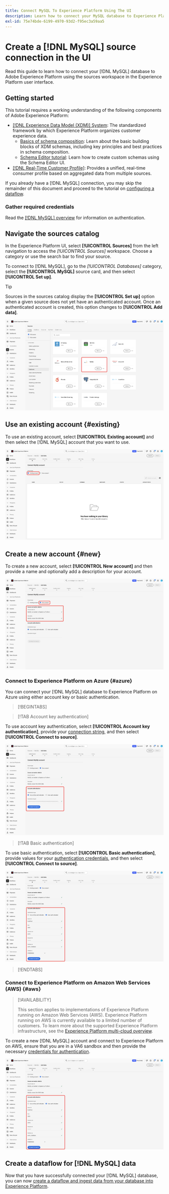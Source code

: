 ```yaml
---
title: Connect MySQL To Experience Platform Using The UI
description: Learn how to connect your MySQL database to Experience Platform using the UI.
exl-id: 75e74bde-6199-4970-93d2-f95ec3a59aa5
---
```

# Create a [!DNL MySQL] source connection in the UI

Read this guide to learn how to connect your [!DNL MySQL] database to Adobe Experience Platform using the sources workspace in the Experience Platform user interface.

## Getting started

This tutorial requires a working understanding of the following components of Adobe Experience Platform:

* [[!DNL Experience Data Model (XDM)] System](../../../../../xdm/home.md): The standardized framework by which Experience Platform organizes customer experience data.
  * [Basics of schema composition](../../../../../xdm/schema/composition.md): Learn about the basic building blocks of XDM schemas, including key principles and best practices in schema composition.
  * [Schema Editor tutorial](../../../../../xdm/tutorials/create-schema-ui.md): Learn how to create custom schemas using the Schema Editor UI.
*  [[!DNL Real-Time Customer Profile]](../../../../../profile/home.md): Provides a unified, real-time consumer profile based on aggregated data from multiple sources.

If you already have a [!DNL MySQL] connection, you may skip the remainder of this document and proceed to the tutorial on [configuring a dataflow](../../dataflow/databases.md).

### Gather required credentials

Read the [[!DNL MySQL] overview](../../../../connectors/databases/mysql.md#prerequisites) for information on authentication.

## Navigate the sources catalog

In the Experience Platform UI, select **[!UICONTROL Sources]** from the left navigation to access the *[!UICONTROL Sources]* workspace. Choose a category or use the search bar to find your source.

To connect to [!DNL MySQL], go to the *[!UICONTROL Databases]* category, select the **[!UICONTROL MySQL]** source card, and then select **[!UICONTROL Set up]**.

>[!TIP]
>
>Sources in the sources catalog display the **[!UICONTROL Set up]** option when a given source does not yet have an authenticated account. Once an authenticated account is created, this option changes to **[!UICONTROL Add data]**.

![The sources catalog with the MySQL source card selected.](../../../../images/tutorials/create/my-sql/catalog.png)

## Use an existing account {#existing}

To use an existing account, select **[!UICONTROL Existing account]** and then select the [!DNL MySQL] account that you want to use.

![The existing accounts interface in the sources workflow with "Existing account" selected.](../../../../images/tutorials/create/my-sql/existing.png)

## Create a new account {#new}

To create a new account, select **[!UICONTROL New account]** and then provide a name and optionally add a description for your account.

![The new account interface in the sources workflow with an account name and optional description provided.](../../../../images/tutorials/create/my-sql/new.png)

### Connect to Experience Platform on Azure {#azure}

You can connect your [!DNL MySQL] database to Experience Platform on Azure using either account key or basic authentication.

>[!BEGINTABS]

>[!TAB Account key authentication]

To use account key authentication, select **[!UICONTROL Account key authentication]**, provide your [connection string](../../../../connectors/databases/mysql.md#azure), and then select **[!UICONTROL Connect to source]**.

![The new account interface in the sources workflow with "Account key authentication" selected.](../../../../images/tutorials/create/my-sql/account-key.png)

>[!TAB Basic authentication]

To use basic authentication, select **[!UICONTROL Basic authentication]**, provide values for your [authentication credentials](../../../../connectors/databases/mysql.md#azure), and then select **[!UICONTROL Connect to source]**.

![The new account interface in the sources workflow with "Basic authentication" selected.](../../../../images/tutorials/create/my-sql/basic-auth.png)

>[!ENDTABS]

### Connect to Experience Platform on Amazon Web Services (AWS) {#aws}

>[!AVAILABILITY]
>
>This section applies to implementations of Experience Platform running on Amazon Web Services (AWS). Experience Platform running on AWS is currently available to a limited number of customers. To learn more about the supported Experience Platform infrastructure, see the [Experience Platform multi-cloud overview](../../../../../landing/multi-cloud.md).

To create a new [!DNL MySQL] account and connect to Experience Platform on AWS, ensure that you are in a VA6 sandbox and then provide the necessary [credentials for authentication](../../../../connectors/databases/mysql.md#aws).

![The new account interface in the sources workflow to connect to AWS.](../../../../images/tutorials/create/my-sql/aws.png)

## Create a dataflow for [!DNL MySQL] data

Now that you have successfully connected your [!DNL MySQL] database, you can now [create a dataflow and ingest data from your database into Experience Platform](../../dataflow/databases.md).
